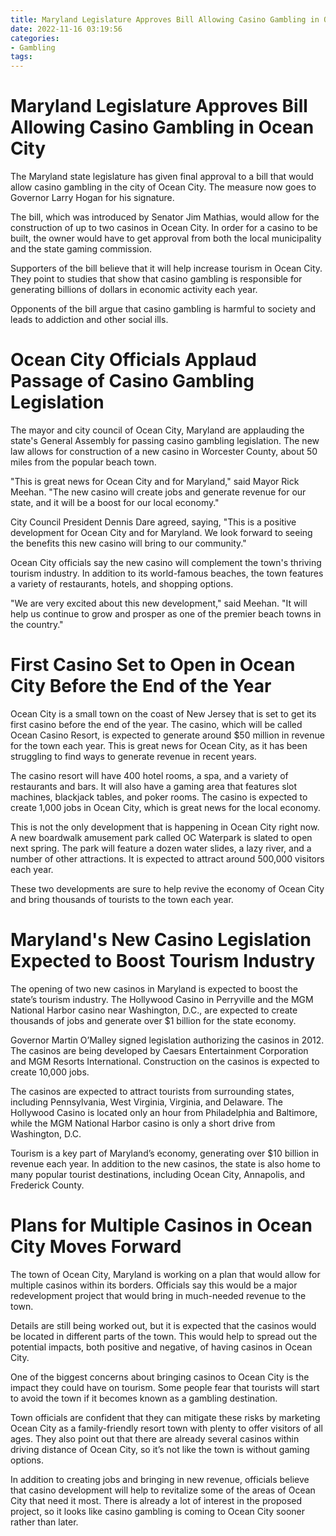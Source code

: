```yaml
---
title: Maryland Legislature Approves Bill Allowing Casino Gambling in Ocean City
date: 2022-11-16 03:19:56
categories:
- Gambling
tags:
---
```



#  Maryland Legislature Approves Bill Allowing Casino Gambling in Ocean City




The Maryland state legislature has given final approval to a bill that would allow casino gambling in the city of Ocean City. The measure now goes to Governor Larry Hogan for his signature.



The bill, which was introduced by Senator Jim Mathias, would allow for the construction of up to two casinos in Ocean City. In order for a casino to be built, the owner would have to get approval from both the local municipality and the state gaming commission.



Supporters of the bill believe that it will help increase tourism in Ocean City. They point to studies that show that casino gambling is responsible for generating billions of dollars in economic activity each year.



Opponents of the bill argue that casino gambling is harmful to society and leads to addiction and other social ills.

#  Ocean City Officials Applaud Passage of Casino Gambling Legislation

The mayor and city council of Ocean City, Maryland are applauding the state's General Assembly for passing casino gambling legislation. The new law allows for construction of a new casino in Worcester County, about 50 miles from the popular beach town.

"This is great news for Ocean City and for Maryland," said Mayor Rick Meehan. "The new casino will create jobs and generate revenue for our state, and it will be a boost for our local economy."

City Council President Dennis Dare agreed, saying, "This is a positive development for Ocean City and for Maryland. We look forward to seeing the benefits this new casino will bring to our community."

Ocean City officials say the new casino will complement the town's thriving tourism industry. In addition to its world-famous beaches, the town features a variety of restaurants, hotels, and shopping options.

"We are very excited about this new development," said Meehan. "It will help us continue to grow and prosper as one of the premier beach towns in the country."

#  First Casino Set to Open in Ocean City Before the End of the Year

Ocean City is a small town on the coast of New Jersey that is set to get its first casino before the end of the year. The casino, which will be called Ocean Casino Resort, is expected to generate around $50 million in revenue for the town each year. This is great news for Ocean City, as it has been struggling to find ways to generate revenue in recent years.

The casino resort will have 400 hotel rooms, a spa, and a variety of restaurants and bars. It will also have a gaming area that features slot machines, blackjack tables, and poker rooms. The casino is expected to create 1,000 jobs in Ocean City, which is great news for the local economy.

This is not the only development that is happening in Ocean City right now. A new boardwalk amusement park called OC Waterpark is slated to open next spring. The park will feature a dozen water slides, a lazy river, and a number of other attractions. It is expected to attract around 500,000 visitors each year.

These two developments are sure to help revive the economy of Ocean City and bring thousands of tourists to the town each year.

#  Maryland's New Casino Legislation Expected to Boost Tourism Industry

The opening of two new casinos in Maryland is expected to boost the state’s tourism industry. The Hollywood Casino in Perryville and the MGM National Harbor casino near Washington, D.C., are expected to create thousands of jobs and generate over $1 billion for the state economy.

Governor Martin O’Malley signed legislation authorizing the casinos in 2012. The casinos are being developed by Caesars Entertainment Corporation and MGM Resorts International. Construction on the casinos is expected to create 10,000 jobs.

The casinos are expected to attract tourists from surrounding states, including Pennsylvania, West Virginia, Virginia, and Delaware. The Hollywood Casino is located only an hour from Philadelphia and Baltimore, while the MGM National Harbor casino is only a short drive from Washington, D.C.

Tourism is a key part of Maryland’s economy, generating over $10 billion in revenue each year. In addition to the new casinos, the state is also home to many popular tourist destinations, including Ocean City, Annapolis, and Frederick County.

#  Plans for Multiple Casinos in Ocean City Moves Forward

The town of Ocean City, Maryland is working on a plan that would allow for multiple casinos within its borders. Officials say this would be a major redevelopment project that would bring in much-needed revenue to the town.

Details are still being worked out, but it is expected that the casinos would be located in different parts of the town. This would help to spread out the potential impacts, both positive and negative, of having casinos in Ocean City.

One of the biggest concerns about bringing casinos to Ocean City is the impact they could have on tourism. Some people fear that tourists will start to avoid the town if it becomes known as a gambling destination.

Town officials are confident that they can mitigate these risks by marketing Ocean City as a family-friendly resort town with plenty to offer visitors of all ages. They also point out that there are already several casinos within driving distance of Ocean City, so it’s not like the town is without gaming options.

In addition to creating jobs and bringing in new revenue, officials believe that casino development will help to revitalize some of the areas of Ocean City that need it most. There is already a lot of interest in the proposed project, so it looks like casino gambling is coming to Ocean City sooner rather than later.